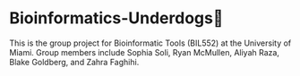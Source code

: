 # Bioinformatics-Underdogs🐶
This is the group project for Bioinformatic Tools (BIL552) at the University of Miami. Group members include Sophia Soli, Ryan McMullen, Aliyah Raza, Blake Goldberg, and Zahra Faghihi.
